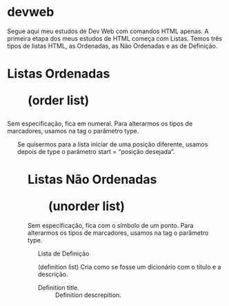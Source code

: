 # devweb
Segue aqui meu estudos de Dev Web com comandos HTML apenas.
A primeira etapa dos meus estudos de HTML começa com Listas.
Temos três tipos de listas HTML, as Ordenadas, as Não Ordenadas e as de Definição.

# Listas Ordenadas <ol> (order list)

Sem especificação, fica em numeral.
Para alterarmos os tipos de marcadores, usamos na tag o parâmetro type.
<ol type=”( 1, A, a, I, i)”>
	
Se quisermos para a lista iniciar de uma posição diferente, usamos depois de type o parâmetro start = “posição desejada”.
<ol type=”A” start=”4”>

# Listas Não Ordenadas <ul> (unorder list)

Sem especificação, fica com o símbolo de um ponto.
Para alterarmos os tipos de marcadores, usamos na tag o parâmetro type.
<ol type=”(disc, circle, square)”>

Lista de Definição <dl> (definition list)
Cria como se fosse um dicionário com o título e a descrição.
<dt> Definition title.
<dd> Definition descrepition.

